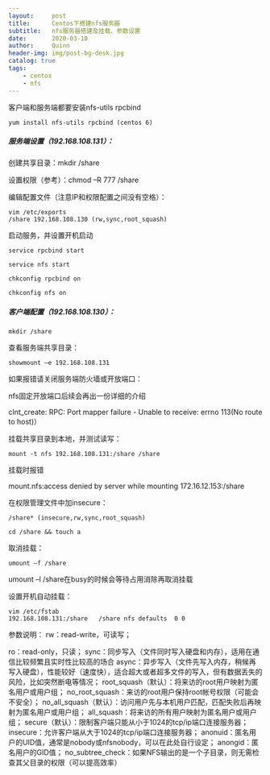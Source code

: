 ```yaml
---
layout:     post
title:      Centos下搭建nfs服务器
subtitle:   nfs服务器搭建及挂载、参数设置
date:       2020-03-10
author:     Quinn
header-img: img/post-bg-desk.jpg
catalog: true
tags:
    - centos
    - nfs
---
```


客户端和服务端都要安装nfs-utils rpcbind

```shell
yum install nfs-utils rpcbind (centos 6)
```



##### 服务端设置（192.168.108.131）：

创建共享目录：mkdir /share

设置权限（参考）：chmod –R 777 /share

编辑配置文件（注意IP和权限配置之间没有空格）：

```shell
vim /etc/exports
/share 192.168.108.130 (rw,sync,root_squash)
```

启动服务，并设置开机启动

```shell
service rpcbind start

service nfs start

chkconfig rpcbind on

chkconfig nfs on
```

 

##### 客户端配置（192.168.108.130）：

```shell
mkdir /share
```

查看服务端共享目录：

```
showmount –e 192.168.108.131
```

如果报错请关闭服务端防火墙或开放端口：

nfs固定开放端口后续会再出一份详细的介绍

clnt_create: RPC: Port mapper failure - Unable to receive: errno 113(No route to host)）

挂载共享目录到本地，并测试读写：

```shell
mount -t nfs 192.168.108.131:/share /share
```

 

挂载时报错

mount.nfs:access denied by server while mounting 172.16.12.153:/share

在权限管理文件中加insecure：

```shell
/share* (insecure,rw,sync,root_squash)
```

 

```shell
cd /share && touch a
```

取消挂载：

```shell
umount –f /share
```

umount –l /share在busy的时候会等待占用消除再取消挂载

设置开机自动挂载：

```shell
vim /etc/fstab
192.168.108.131:/share   /share nfs defaults  0 0
```

 



参数说明：
rw：read-write，可读写；

ro：read-only，只读；
sync：同步写入（文件同时写入硬盘和内存），适用在通信比较频繁且实时性比较高的场合
async：异步写入（文件先写入内存，稍候再写入硬盘），性能较好（速度快），适合超大或者超多文件的写入，但有数据丢失的风险，比如突然断电等情况；
root_squash（默认）：将来访的root用户映射为匿名用户或用户组；
no_root_squash：来访的root用户保持root帐号权限（可能会不安全）；
no_all_squash（默认）：访问用户先与本机用户匹配，匹配失败后再映射为匿名用户或用户组；
all_squash：将来访的所有用户映射为匿名用户或用户组；
secure（默认）：限制客户端只能从小于1024的tcp/ip端口连接服务器；
insecure：允许客户端从大于1024的tcp/ip端口连接服务器；
anonuid：匿名用户的UID值，通常是nobody或nfsnobody，可以在此处自行设定；
anongid：匿名用户的GID值；
no_subtree_check：如果NFS输出的是一个子目录，则无需检查其父目录的权限（可以提高效率）